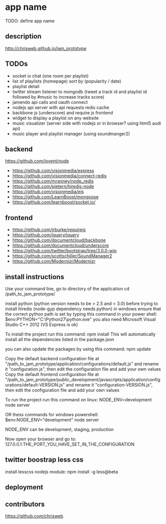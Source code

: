 app name
========

TODO: define app name

description
-----------

http://chrisweb.github.io/jam_prototype

TODOs
-----

* socket io chat (one room per playlist)
* list of playlists (homepage) sort by (popularity / date)
* playlist detail
* twitter stream listener to mongodb (tweet a track id and playlist id followed by #music to increase tracks score)
* jamendo api calls and oauth connect
* nodejs api server with api requests redis cache
* backbone js (underscore) and require js frontend
* widget to display a playlist on any website
* music visualizer (server side with nodejs or in browser? using html5 audi api)
* music player and playlist manager (using soundmanger2)

backend
-------

https://github.com/joyent/node
* https://github.com/visionmedia/express
* https://github.com/visionmedia/connect-redis
* https://github.com/mranney/node_redis
* https://github.com/pietern/hiredis-node
* https://github.com/visionmedia/ejs
* https://github.com/LearnBoost/mongoose
* https://github.com/learnboost/socket.io/

frontend
--------

* https://github.com/jrburke/requirejs
* https://github.com/jquery/jquery
* https://github.com/documentcloud/backbone
* https://github.com/documentcloud/underscore
* https://github.com/twitter/bootstrap/tree/3.0.0-wip
* https://github.com/scottschiller/SoundManager2
* https://github.com/Modernizr/Modernizr

install instructions
--------------------

Use your command line, go to directory of the application
cd /path_to_jam_prototype/

install python (python version needs to be > 2.5 and < 3.0) before trying to install hiredis (node-gyp dependency needs python)
in windows ensure that the correct python path is set by typing this command in your power shell: $env:PYTHON="C:\Python27\python.exe"
you also need Microsoft Visual Studio C++ 2012 (VS Express is ok)

To install the project run this command:
npm install
This will automatically install all the dependencies listed in the package.json

you can also update the packages by using this command:
npm update

Copy the default backend configuration file at "/path_to_jam_prototype/application/configurations/default.js" and rename it "configuration.js", then edit the configuration file and add your own values
Copy the default frontend configuration file at "/path_to_jam_prototype/public_development/javascripts/application/configurations/default-VERSION.js" and rename it "configuration-VERSION.js", then edit the configuration file and add your own values

To run the project run this command on linux:
NODE_ENV=development node server

OR thess commands for windows powershell:
$env:NODE_ENV="development"
node server

NODE_ENV can be development, staging, production

Now open your browser and go to:
127.0.0.1:THE_PORT_YOU_HAVE_SET_IN_THE_CONFIGURATION

twitter boostrap less css
-------------------------

install lesscss nodejs module:
npm install -g less@beta

deployment
----------

contributors
------------

https://github.com/chrisweb
